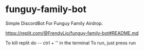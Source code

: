 # funguy-family-bot

Simple DiscordBot For Funguy Family Airdrop.

https://replit.com/@FrendyLio/funguy-family-bot#README.md

To kill replit do -- ctrl + '\' in the terminal
To run, just press run